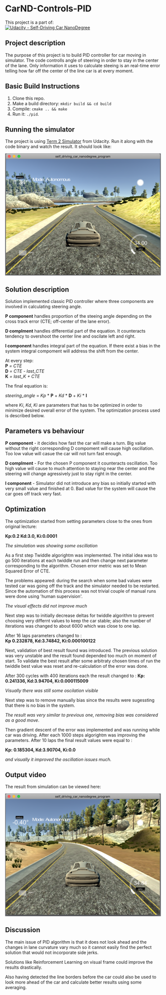 # CarND-Controls-PID
This project is a part of:  
 [![Udacity - Self-Driving Car NanoDegree](https://s3.amazonaws.com/udacity-sdc/github/shield-carnd.svg)](http://www.udacity.com/drive)

## Project description

The purpose of this project is to build PID controller for car moving in simulator. The code controlls angle of steering in order to stay in the center of the lane. Only information it uses to calculate steeing is an real-time error telling how far off the center of the line car is at every moment.

## Basic Build Instructions

1. Clone this repo.
2. Make a build directory: `mkdir build && cd build`
3. Compile: `cmake .. && make`
4. Run it: `./pid`. 

## Running the simulator

The project is using [Term 2 Simulator](https://github.com/udacity/self-driving-car-sim/releases) from Udacity. Run it along with the code binary and watch the result. It should look like:

![simulator](output/screen.png)

## Solution description

Solution implemented classic PID controller where three components are involved in calculating steering angle.

**P component** handles proportion of the steeing angle depending on the cross track error (CTE; off-center of the lane error).  

**D complment** handles differential part of the equation. It counteracts tendency to overshoot the center line and oscilate left and right.

**I component** handles integral part of the equation. If there exist a bias in the system integral compoment will address the shift from the center.

At every step:  
**P** *= CTE*  
**D** *= CTE - last_CTE*  
**K** *= last_K + CTE*  

The final equation is: 

*steering_angle* = *Kp* * **P** + *Kd* * **D** + *Ki* * **I**   

where *Ki*, *Kd*, *Ki* are parameters that has to be optimized in order to minimize desired overall error of the system. The optimization process used is described below.

## Parameters vs behaviour

**P component** - it decides how fast the car will make a turn. Big value without the right corresponding D compoment will cause high oscillation. Too low value will casue the car will not turn fast enough.

**D complment** - For the chosen P component it counteracts oscillation. Too high value will cause to much attention to staying near the center and the steering will change agressively just to stay right in the center.

**I component** - Simulator did not introduce any bias so initially started with very small value and finished at 0. Bad value for the system will cause the car goes off track very fast.


## Optimization
The optimization started from setting parameters close to the ones from original lecture:  

**Kp:0.2 Kd:3.0, Ki:0.0001**

*The simulation was showing some oscillation*

As a first step Twiddle algorightm was implemented. The initial idea was to go 500 iterations at each twiddle run and then change next parameter corresponding to the algorithm.
Chosen error metric was set to Mean Squared Error of CTE.

The problems appeared: during the search when some bad values were tested car was going off the track and the simulator needed to be restarted. Since the automation of this process was not trivial couple of manual runs were done using 'human supervision'.

*The visual effects did not improve much*

Next step was to initially decrease deltas for twiddle algorithm to prevent choosing very differnt values to keep the car stable; also the number of iterations was changed to about 6000 which was close to one lap.

After 16 laps parameters changed to :  
**Kp 0.232878, Kd:3.74842, Ki:0.000100122**

Next, validation of best result found was introduced. The previous solution was very unstable and the result found depended too much on moment of start. To validate the best result after some arbitraty chosen times of run the twiddle best value was reset and re-calculation of the error was done.

After 300 cycles with 400 iterations each the result changed to :
**Kp: 0.241336, Kd:3.94704, Ki:0.000115009**

*Visually there was still some oscilation visible*

Next step was to remove manually bias since the results were sugessting that there is no bias in the system.

*The result was very similar to previous one, removing bias was considered as a good move*.

Then gradient descent of the error was implemented and was running while car was driving. After each 1000 steps algorightm was improving the parameters. After 10 laps the final result values were equal to :  

**Kp: 0.185304, Kd:3.90704, Ki:0.0**

*and visually it improved the oscillation issues much.*

## Output video
The result from simulation can be viewed here:

[![simulator](output/screen2.png)](output/256crf32hvc1scaled.mp4)

## Discussion

The main issue of PID algorithm is that it does not look ahead and the changes in lane curvature vary much so it cannot easily find the perfect solution that would not incorporate side jerks.

Solutions like Reinforcement Learning on visual frame could improve the results drastically. 

Also having detected the line borders before the car could also be used to look more ahead of the car and calculate better results using some averaging.